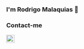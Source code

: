 ### I'm Rodrigo Malaquias 👋
### Contact-me
[<img align="left"  width="22px" src="https://cdn.jsdelivr.net/npm/simple-icons@3.4.0/icons/linkedin.svg" />](https://www.linkedin.com/in/rodrigo-malaquias-100066186/)



